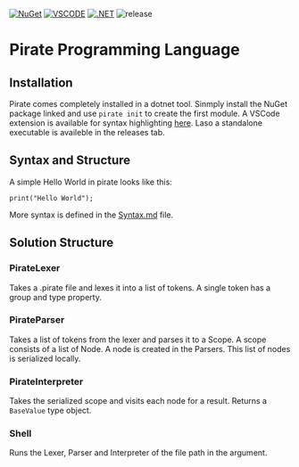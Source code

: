 [![NuGet](https://img.shields.io/nuget/v/PirateLang.CLI.svg)](https://www.nuget.org/packages/PirateLang.CLI)
[![VSCODE](https://img.shields.io/visual-studio-marketplace/v/joerivanarkel.piratelang?label=VSCode%20Extension)](https://marketplace.visualstudio.com/items?itemName=joerivanarkel.piratelang)
[![.NET](https://github.com/joerivanarkel/PirateLang/actions/workflows/dotnet.yml/badge.svg)](https://github.com/joerivanarkel/PirateLang/actions/workflows/dotnet.yml)
![release](https://img.shields.io/github/v/release/joerivanarkel/piratelang)
# Pirate Programming Language

## Installation
Pirate comes completely installed in a dotnet tool. Sinmply install the NuGet package linked and use `pirate init` to create the first module. A VSCode extension is available for syntax highlighting [here](https://github.com/joerivanarkel/PirateLang.VSCode). Laso a standalone executable is availeble in the releases tab.

## Syntax and Structure
A simple Hello World in pirate looks like this:
```pirate
print("Hello World");
```
More syntax is defined in the [Syntax.md](syntax.md) file.


## Solution Structure
### PirateLexer
Takes a .pirate file and lexes it into a list of tokens. A single token has a group and type property.

### PirateParser
Takes a list of tokens from the lexer and parses it to a Scope. A scope consists of a list of Node. A node is created in the Parsers. This list of nodes is serialized locally.

### PirateInterpreter
Takes the serialized scope and visits each node for a result. Returns a `BaseValue` type object.

### Shell
Runs the Lexer, Parser and Interpreter of the file path in the argument.

